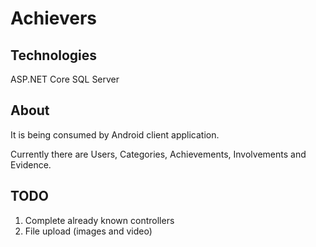 # Achievers

## Technologies
ASP.NET Core
SQL Server

## About
It is being consumed by Android client application.

Currently there are Users, Categories, Achievements, Involvements and Evidence.

## TODO
1. Complete already known controllers
2. File upload (images and video)
